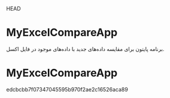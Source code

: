 HEAD
# MyExcelCompareApp
برنامه پایتون برای مقایسه داده‌های جدید با داده‌های موجود در فایل اکسل.

# MyExcelCompareApp
edcbcbb7f07347045595b970f2ae2c16526aca89
